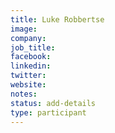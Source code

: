 ```yaml
---
title: Luke Robbertse
image:
company:
job_title:
facebook:
linkedin:
twitter:
website:
notes:
status: add-details
type: participant
---
```


<!-- put more details about participant here -->